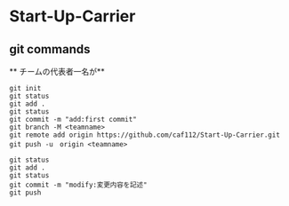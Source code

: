 # Start-Up-Carrier
## git commands
** チームの代表者一名が**
```
git init
git status
git add .
git status
git commit -m "add:first commit"
git branch -M <teamname>
git remote add origin https://github.com/caf112/Start-Up-Carrier.git
git push -u　origin <teamname>
```
```
git status
git add .
git status
git commit -m "modify:変更内容を記述"
git push
```
